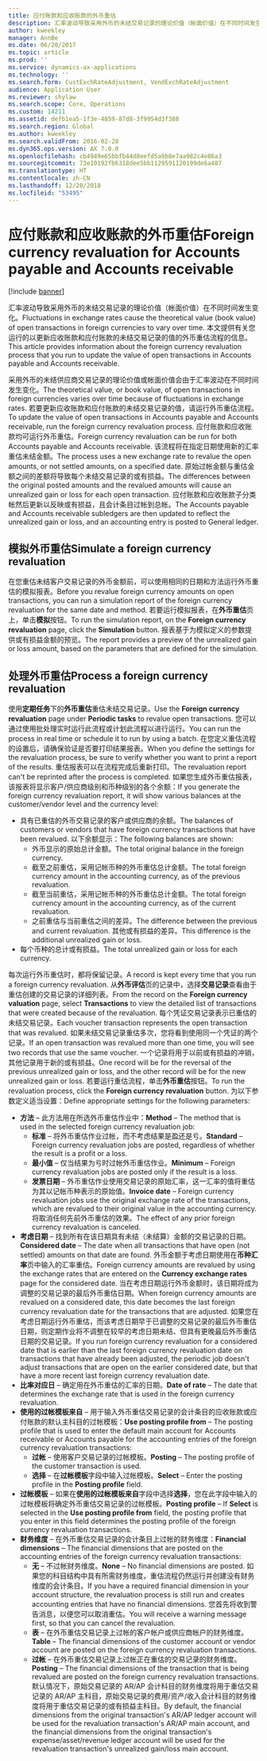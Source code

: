 ```yaml
---
title: 应付账款和应收账款的外币重估
description: 汇率波动导致采用外币的未结交易记录的理论价值（帐面价值）在不同时间发生变化。 本文提供有关您运行的以更新应收账款和应付账款的未结交易记录的值的外币重估流程的信息。
author: kweekley
manager: AnnBe
ms.date: 06/20/2017
ms.topic: article
ms.prod: ''
ms.service: dynamics-ax-applications
ms.technology: ''
ms.search.form: CustExchRateAdjustment, VendExchRateAdjustment
audience: Application User
ms.reviewer: shylaw
ms.search.scope: Core, Operations
ms.custom: 14211
ms.assetid: defb1ea5-1f3e-4859-87d8-3f9954d3f388
ms.search.region: Global
ms.author: kweekley
ms.search.validFrom: 2016-02-28
ms.dyn365.ops.version: AX 7.0.0
ms.openlocfilehash: cb4949e65bbfb44d8eefd5a9b8e7aa982c4e86a3
ms.sourcegitcommit: 73e10192fb6318dee5bb1129591120199de6a487
ms.translationtype: HT
ms.contentlocale: zh-CN
ms.lasthandoff: 12/20/2018
ms.locfileid: "53495"
---
```

# <a name="foreign-currency-revaluation-for-accounts-payable-and-accounts-receivable"></a><span data-ttu-id="c692d-104">应付账款和应收账款的外币重估</span><span class="sxs-lookup"><span data-stu-id="c692d-104">Foreign currency revaluation for Accounts payable and Accounts receivable</span></span>

[!include [banner](../includes/banner.md)]

<span data-ttu-id="c692d-105">汇率波动导致采用外币的未结交易记录的理论价值（帐面价值）在不同时间发生变化。</span><span class="sxs-lookup"><span data-stu-id="c692d-105">Fluctuations in exchange rates cause the theoretical value (book value) of open transactions in foreign currencies to vary over time.</span></span> <span data-ttu-id="c692d-106">本文提供有关您运行的以更新应收账款和应付账款的未结交易记录的值的外币重估流程的信息。</span><span class="sxs-lookup"><span data-stu-id="c692d-106">This article provides information about the foreign currency revaluation process that you run to update the value of open transactions in Accounts payable and Accounts receivable.</span></span> 

<span data-ttu-id="c692d-107">采用外币的未结供应商交易记录的理论价值或帐面价值会由于汇率波动在不同时间发生变化。</span><span class="sxs-lookup"><span data-stu-id="c692d-107">The theoretical value, or book value, of open transactions in foreign currencies varies over time because of fluctuations in exchange rates.</span></span> <span data-ttu-id="c692d-108">若要更新应收账款和应付账款的未结交易记录的值，请运行外币重估流程。</span><span class="sxs-lookup"><span data-stu-id="c692d-108">To update the value of open transactions in Accounts payable and Accounts receivable, run the foreign currency revaluation process.</span></span> <span data-ttu-id="c692d-109">应付账款和应收账款均可运行外币重估。</span><span class="sxs-lookup"><span data-stu-id="c692d-109">Foreign currency revaluation can be run for both Accounts payable and Accounts receivable.</span></span> <span data-ttu-id="c692d-110">该流程将在指定日期使用新的汇率重估未结金额。</span><span class="sxs-lookup"><span data-stu-id="c692d-110">The process uses a new exchange rate to revalue the open amounts, or not settled amounts, on a specified date.</span></span> <span data-ttu-id="c692d-111">原始过帐金额与重估金额之间的差额将导致每个未结交易记录的或有损益。</span><span class="sxs-lookup"><span data-stu-id="c692d-111">The differences between the original posted amounts and the revalued amounts will cause an unrealized gain or loss for each open transaction.</span></span> <span data-ttu-id="c692d-112">应付账款和应收账款子分类帐然后更新以反映或有损益，且会计条目过帐到总帐。</span><span class="sxs-lookup"><span data-stu-id="c692d-112">The Accounts payable and Accounts receivable subledgers are then updated to reflect the unrealized gain or loss, and an accounting entry is posted to General ledger.</span></span>

## <a name="simulate-a-foreign-currency-revaluation"></a><span data-ttu-id="c692d-113">模拟外币重估</span><span class="sxs-lookup"><span data-stu-id="c692d-113">Simulate a foreign currency revaluation</span></span>
<span data-ttu-id="c692d-114">在您重估未结客户交易记录的外币金额前，可以使用相同的日期和方法运行外币重估的模拟报表。</span><span class="sxs-lookup"><span data-stu-id="c692d-114">Before you revalue foreign currency amounts on open transactions, you can run a simulation report of the foreign currency revaluation for the same date and method.</span></span> <span data-ttu-id="c692d-115">若要运行模拟报表，在**外币重估**页上，单击**模拟**按钮。</span><span class="sxs-lookup"><span data-stu-id="c692d-115">To run the simulation report, on the **Foreign currency revaluation** page, click the **Simulation** button.</span></span> <span data-ttu-id="c692d-116">报表基于为模拟定义的参数提供或有损益金额的预览。</span><span class="sxs-lookup"><span data-stu-id="c692d-116">The report provides a preview of the unrealized gain or loss amount, based on the parameters that are defined for the simulation.</span></span>

## <a name="process-a-foreign-currency-revaluation"></a><span data-ttu-id="c692d-117">处理外币重估</span><span class="sxs-lookup"><span data-stu-id="c692d-117">Process a foreign currency revaluation</span></span>
<span data-ttu-id="c692d-118">使用**定期任务**下的**外币重估**重估未结交易记录。</span><span class="sxs-lookup"><span data-stu-id="c692d-118">Use the **Foreign currency revaluation** page under **Periodic tasks** to revalue open transactions.</span></span> <span data-ttu-id="c692d-119">您可以通过使用批处理实时运行此流程或计划此流程以进行运行。</span><span class="sxs-lookup"><span data-stu-id="c692d-119">You can run the process in real time or schedule it to run by using a batch.</span></span> <span data-ttu-id="c692d-120">在您定义重估流程的设置后，请确保验证是否要打印结果报表。</span><span class="sxs-lookup"><span data-stu-id="c692d-120">When you define the settings for the revaluation process, be sure to verify whether you want to print a report of the results.</span></span> <span data-ttu-id="c692d-121">重估报表可以在流程完成后重新打印。</span><span class="sxs-lookup"><span data-stu-id="c692d-121">The revaluation report can't be reprinted after the process is completed.</span></span> <span data-ttu-id="c692d-122">如果您生成外币重估报表，该报表将显示客户/供应商级别和币种级别的各个余额：</span><span class="sxs-lookup"><span data-stu-id="c692d-122">If you generate the foreign currency revaluation report, it will show various balances at the customer/vendor level and the currency level:</span></span>

-   <span data-ttu-id="c692d-123">具有已重估的外币交易记录的客户或供应商的余额。</span><span class="sxs-lookup"><span data-stu-id="c692d-123">The balances of customers or vendors that have foreign currency transactions that have been revalued.</span></span> <span data-ttu-id="c692d-124">以下余额显示：</span><span class="sxs-lookup"><span data-stu-id="c692d-124">The following balances are shown:</span></span>
    -   <span data-ttu-id="c692d-125">外币显示的原始总计金额。</span><span class="sxs-lookup"><span data-stu-id="c692d-125">The total original balance in the foreign currency.</span></span>
    -   <span data-ttu-id="c692d-126">截至之前重估，采用记帐币种的外币重估总计金额。</span><span class="sxs-lookup"><span data-stu-id="c692d-126">The total foreign currency amount in the accounting currency, as of the previous revaluation.</span></span>
    -   <span data-ttu-id="c692d-127">截至当前重估，采用记帐币种的外币重估总计金额。</span><span class="sxs-lookup"><span data-stu-id="c692d-127">The total foreign currency amount in the accounting currency, as of the current revaluation.</span></span>
    -   <span data-ttu-id="c692d-128">之前重估与当前重估之间的差异。</span><span class="sxs-lookup"><span data-stu-id="c692d-128">The difference between the previous and current revaluation.</span></span> <span data-ttu-id="c692d-129">其他或有损益的差异。</span><span class="sxs-lookup"><span data-stu-id="c692d-129">This difference is the additional unrealized gain or loss.</span></span>
-   <span data-ttu-id="c692d-130">每个币种的总计或有损益。</span><span class="sxs-lookup"><span data-stu-id="c692d-130">The total unrealized gain or loss for each currency.</span></span>

<span data-ttu-id="c692d-131">每次运行外币重估时，都将保留记录。</span><span class="sxs-lookup"><span data-stu-id="c692d-131">A record is kept every time that you run a foreign currency revaluation.</span></span> <span data-ttu-id="c692d-132">从**外币评估**页的记录中，选择**交易记录**查看由于重估创建的交易记录的详细列表。</span><span class="sxs-lookup"><span data-stu-id="c692d-132">From the record on the **Foreign currency valuation** page, select **Transactions** to view the detailed list of transactions that were created because of the revaluation.</span></span> <span data-ttu-id="c692d-133">每个凭证交易记录表示已重估的未结交易记录。</span><span class="sxs-lookup"><span data-stu-id="c692d-133">Each voucher transaction represents the open transaction that was revalued.</span></span> <span data-ttu-id="c692d-134">如果未结交易记录重估多次，您将看到使用同一个凭证的两个记录。</span><span class="sxs-lookup"><span data-stu-id="c692d-134">If an open transaction was revalued more than one time, you will see two records that use the same voucher.</span></span> <span data-ttu-id="c692d-135">一个记录将用于以前或有损益的冲销，其他记录用于新的或有损益。</span><span class="sxs-lookup"><span data-stu-id="c692d-135">One record will be for the reversal of the previous unrealized gain or loss, and the other record will be for the new unrealized gain or loss.</span></span> <span data-ttu-id="c692d-136">若要运行重估流程，单击**外币重估**按钮。</span><span class="sxs-lookup"><span data-stu-id="c692d-136">To run the revaluation process, click the **Foreign currency revaluation** button.</span></span> <span data-ttu-id="c692d-137">为以下参数定义适当设置：</span><span class="sxs-lookup"><span data-stu-id="c692d-137">Define appropriate settings for the following parameters:</span></span>

-   <span data-ttu-id="c692d-138">**方法** – 此方法用在所选外币重估作业中：</span><span class="sxs-lookup"><span data-stu-id="c692d-138">**Method** – The method that is used in the selected foreign currency revaluation job:</span></span>
    -   <span data-ttu-id="c692d-139">**标准** – 将外币重估作业过帐，而不考虑结果是盈还是亏。</span><span class="sxs-lookup"><span data-stu-id="c692d-139">**Standard** – Foreign currency revaluation jobs are posted, regardless of whether the result is a profit or a loss.</span></span>
    -   <span data-ttu-id="c692d-140">**最小值** – 仅当结果为亏时过帐外币重估作业。</span><span class="sxs-lookup"><span data-stu-id="c692d-140">**Minimum** – Foreign currency revaluation jobs are posted only if the result is a loss.</span></span>
    -   <span data-ttu-id="c692d-141">**发票日期** – 外币重估作业使用交易记录的原始汇率，这一汇率的值将重估为其以记帐币种表示的原始值。</span><span class="sxs-lookup"><span data-stu-id="c692d-141">**Invoice date** – Foreign currency revaluation jobs use the original exchange rate of the transactions, which are revalued to their original value in the accounting currency.</span></span> <span data-ttu-id="c692d-142">将取消任何先前外币重估的效果。</span><span class="sxs-lookup"><span data-stu-id="c692d-142">The effect of any prior foreign currency revaluation is canceled.</span></span>
-   <span data-ttu-id="c692d-143">**考虑日期** – 找到所有在该日期具有未结（未结算）金额的交易记录的日期。</span><span class="sxs-lookup"><span data-stu-id="c692d-143">**Considered date** – The date when all transactions that have open (not settled) amounts on that date are found.</span></span> <span data-ttu-id="c692d-144">外币金额于考虑日期使用在**币种汇率**页中输入的汇率重估。</span><span class="sxs-lookup"><span data-stu-id="c692d-144">Foreign currency amounts are revalued by using the exchange rates that are entered on the **Currency exchange rates** page for the considered date.</span></span> <span data-ttu-id="c692d-145">当在考虑日期运行外币金额时，该日期将成为调整的交易记录的最后外币重估日期。</span><span class="sxs-lookup"><span data-stu-id="c692d-145">When foreign currency amounts are revalued on a considered date, this date becomes the last foreign currency revaluation date for the transactions that are adjusted.</span></span> <span data-ttu-id="c692d-146">如果您在考虑日期运行外币重估，而该考虑日期早于已调整的交易记录的最后外币重估日期，则定期作业将不调整在较早的考虑日期未结、但具有更晚最后外币重估日期的交易记录。</span><span class="sxs-lookup"><span data-stu-id="c692d-146">If you run foreign currency revaluation for a considered date that is earlier than the last foreign currency revaluation date on transactions that have already been adjusted, the periodic job doesn't adjust transactions that are open on the earlier considered date, but that have a more recent last foreign currency revaluation date.</span></span>
-   <span data-ttu-id="c692d-147">**比率对应日** – 确定用在外币重估的汇率的日期。</span><span class="sxs-lookup"><span data-stu-id="c692d-147">**Date of rate** – The date that determines the exchange rate that is used in the foreign currency revaluation.</span></span>
-   <span data-ttu-id="c692d-148">**使用的过帐模板来自** – 用于输入外币重估交易记录的会计条目的应收账款或应付账款的默认主科目的过帐模板：</span><span class="sxs-lookup"><span data-stu-id="c692d-148">**Use posting profile from** – The posting profile that is used to enter the default main account for Accounts receivable or Accounts payable for the accounting entries of the  foreign currency revaluation transactions:</span></span>
    -   <span data-ttu-id="c692d-149">**过帐** – 使用客户交易记录的过帐模板。</span><span class="sxs-lookup"><span data-stu-id="c692d-149">**Posting** – The posting profile of the customer transaction is used.</span></span>
    -   <span data-ttu-id="c692d-150">**选择** – 在**过帐模板**字段中输入过帐模板。</span><span class="sxs-lookup"><span data-stu-id="c692d-150">**Select** – Enter the posting profile in the **Posting profile** field.</span></span>
-   <span data-ttu-id="c692d-151">**过帐模板** – 如果在**使用的过帐模板来自**字段中选择**选择**，您在此字段中输入的过帐模板将确定外币重估交易记录的过帐模板。</span><span class="sxs-lookup"><span data-stu-id="c692d-151">**Posting profile** – If **Select** is selected in the **Use posting profile from** field, the posting profile that you enter in this field determines the posting profile of the foreign currency revaluation transactions.</span></span>
-   <span data-ttu-id="c692d-152">**财务维度** – 在外币重估交易记录的会计条目上过帐的财务维度：</span><span class="sxs-lookup"><span data-stu-id="c692d-152">**Financial dimensions** – The financial dimensions that are posted on the accounting entries of the foreign currency revaluation transactions:</span></span>
    -   <span data-ttu-id="c692d-153">**无** – 不过帐财务维度。</span><span class="sxs-lookup"><span data-stu-id="c692d-153">**None** – No financial dimensions are posted.</span></span> <span data-ttu-id="c692d-154">如果您的科目结构中具有所需财务维度，重估流程仍然运行并创建没有财务维度的会计条目。</span><span class="sxs-lookup"><span data-stu-id="c692d-154">If you have a required financial dimension in your account structure, the revaluation process is still run and creates accounting entries that have no financial dimensions.</span></span> <span data-ttu-id="c692d-155">您首先将收到警告消息，以便您可以取消重估。</span><span class="sxs-lookup"><span data-stu-id="c692d-155">You will receive a warning message first, so that you can cancel the revaluation.</span></span>
    -   <span data-ttu-id="c692d-156">**表** – 在外币重估交易记录上过帐的客户帐户或供应商帐户的财务维度。</span><span class="sxs-lookup"><span data-stu-id="c692d-156">**Table** – The financial dimensions of the customer account or vendor account are posted on the foreign currency revaluation transactions.</span></span>
    -   <span data-ttu-id="c692d-157">**过帐** – 在外币重估交易记录上过帐正在重估的交易记录的财务维度。</span><span class="sxs-lookup"><span data-stu-id="c692d-157">**Posting** – The financial dimensions of the transaction that is being revalued are posted on the foreign currency revaluation transactions.</span></span> <span data-ttu-id="c692d-158">默认情况下，原始交易记录的 AR/AP 会计科目的财务维度将用于重估交易记录的 AR/AP 主科目，原始交易记录的费用/资产/收入会计科目的财务维度将用于重估交易记录的或有损益主科目。</span><span class="sxs-lookup"><span data-stu-id="c692d-158">By default, the financial dimensions from the original transaction's AR/AP ledger account will be used for the revaluation transaction's AR/AP main account, and the financial dimensions from the original transaction's expense/asset/revenue ledger account will be used for the revaluation transaction's unrealized gain/loss main account.</span></span>




